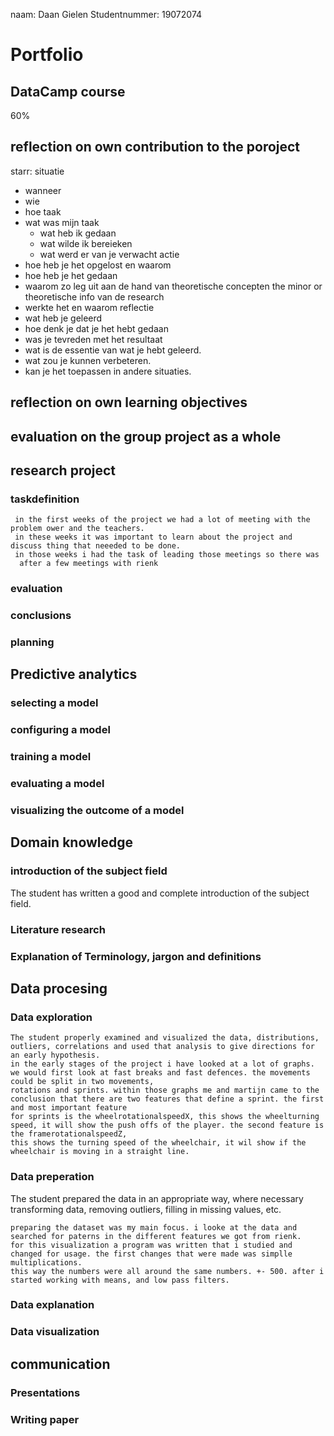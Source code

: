 naam: Daan Gielen
Studentnummer: 19072074


# Portfolio

## DataCamp course 
60%

## reflection on own contribution to the poroject
starr: 
situatie
  - wanneer
  - wie 
  - hoe
taak
  - wat was mijn taak 
    - wat heb ik gedaan 
    - wat wilde ik bereieken
    - wat werd er van je verwacht
 actie
  - hoe heb je het opgelost en waarom 
  - hoe heb je het gedaan
  - waarom zo leg uit aan de hand van  theoretische concepten the minor or theoretische info van de research
  - werkte het en waarom
reflectie
  - wat heb je geleerd
  - hoe denk je dat je het hebt gedaan
  - was je tevreden met het resultaat
  - wat is de essentie van wat je hebt geleerd.
  - wat zou je kunnen verbeteren. 
  - kan je het toepassen in andere situaties.
 

## reflection on own learning objectives


## evaluation on the group project as a whole


## research project 

  ### taskdefinition
     in the first weeks of the project we had a lot of meeting with the problem ower and the teachers.
     in these weeks it was important to learn about the project and discuss thing that neeeded to be done.
     in those weeks i had the task of leading those meetings so there was 
      after a few meetings with rienk 

  ### evaluation

  ### conclusions

  ### planning

## Predictive analytics
  ### selecting a model
    
  ### configuring a model
  
  ### training a model
  
  ### evaluating a model
  
  ### visualizing the outcome of a model
  
## Domain knowledge
  ### introduction of the subject field
  The student has written a good and complete introduction of the subject field.

  ### Literature research
  
  
  ### Explanation of Terminology, jargon and definitions
  
## Data procesing
  ### Data exploration 
    The student properly examined and visualized the data, distributions, outliers, correlations and used that analysis to give directions for an early hypothesis.
    in the early stages of the project i have looked at a lot of graphs. we would first look at fast breaks and fast defences. the movements could be split in two movements,
    rotations and sprints. within those graphs me and martijn came to the conclusion that there are two features that define a sprint. the first and most important feature
    for sprints is the wheelrotationalspeedX, this shows the wheelturning speed, it will show the push offs of the player. the second feature is the framerotationalspeedZ,
    this shows the turning speed of the wheelchair, it wil show if the wheelchair is moving in a straight line. 
  
  ### Data preperation 
  The student prepared the data in an appropriate way, where necessary transforming data, removing outliers, filling in missing values, etc.

    preparing the dataset was my main focus. i looke at the data and searched for paterns in the different features we got from rienk.
    for this visualization a program was written that i studied and changed for usage. the first changes that were made was simplle multiplications. 
    this way the numbers were all around the same numbers. +- 500. after i started working with means, and low pass filters. 
  
  
  ### Data explanation 
  
  ### Data visualization 
  
## communication 
  ### Presentations
  
  
  ### Writing paper
